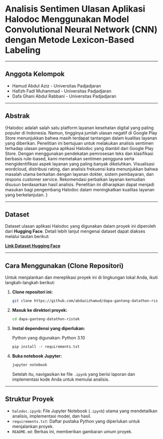 # Analisis Sentimen Ulasan Aplikasi Halodoc Menggunakan Model Convolutional Neural Network (CNN) dengan Metode Lexicon-Based Labeling

---

## Anggota Kelompok

* Hamud Abdul Aziz - Universitas Padjadjaran
* Hafizh Fadl Muhammad - Universitas Padjadjaran
* Dafa Ghani Abdul Rabbani - Universitas Padjadjaran

---

## Abstrak

{Halodoc adalah salah satu platform layanan kesehatan digital yang paling populer di Indonesia. Namun, tingginya jumlah ulasan negatif di Google Play Store menunjukkan bahwa masih terdapat tantangan dalam kualitas layanan yang diberikan. Penelitian ini bertujuan untuk melakukan analisis sentimen terhadap ulasan pengguna aplikasi Halodoc yang diambil dari Google Play Store. Dengan menggunakan pendekatan pemrosesan teks dan klasifikasi berbasis rule-based, kami memetakan sentimen pengguna serta mengidentifikasi aspek layanan yang paling banyak dikeluhkan. Visualisasi wordcloud, distribusi rating, dan analisis frekuensi kata menunjukkan bahwa masalah utama berkaitan dengan layanan dokter, sistem pembayaran, dan respons customer service. Rekomendasi perbaikan layanan kemudian disusun berdasarkan hasil analisis. Penelitian ini diharapkan dapat menjadi masukan bagi pengembang Halodoc dalam meningkatkan kualitas layanan yang berkelanjutan.
}

---

## Dataset

Dataset ulasan aplikasi Halodoc yang digunakan dalam proyek ini diperoleh dari **Hugging Face**. Detail lebih lanjut mengenai dataset dapat diakses melalui tautan berikut:

[**Link Dataset Hugging Face**](https://huggingface.co/datasets/kangdap/halodoc-app-review/viewer)



---

## Cara Menggunakan (Clone Repositori)

Untuk menjalankan dan mereplikasi proyek ini di lingkungan lokal Anda, ikuti langkah-langkah berikut:

1.  **Clone repositori ini:**

    ```bash
    git clone https://github.com/abdazizhamud/dapa-ganteng-datathon-ristek.git
    ```

    
2.  **Masuk ke direktori proyek:**

    ```bash
    cd dapa-ganteng-datathon-ristek
    ```

3.  **Instal dependensi yang diperlukan:**

    Python yang digunakan: Python 3.10
    ```bash
    pip install -r requirements.txt
    ```


4.  **Buka notebook Jupyter:**

    ```bash
    jupyter notebook
    ```

    Setelah itu, navigasikan ke file `.ipynb` yang berisi laporan dan implementasi kode Anda untuk memulai analisis.

---

## Struktur Proyek

* `halodoc.ipynb`: File Jupyter Notebook (`.ipynb`) utama yang mendetailkan analisis, implementasi model, dan hasil.
* `requirements.txt`: Daftar pustaka Python yang diperlukan untuk menjalankan proyek.
* `README.md`: Berkas ini, memberikan gambaran umum proyek.